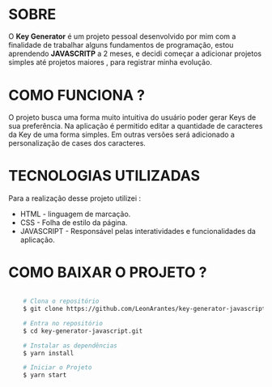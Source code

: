 <h1 align="center">
    <img src="https://ik.imagekit.io/LeonArantes/Sem_T_tulo__18__QuIvyuLMb.png" alt="">
</h1>
<h1>
<img src="https://ik.imagekit.io/LeonArantes/gif-keys_NsD3YHm57.gif" alt="">
</h1>

# SOBRE 
O <b>Key Generator</b> é um projeto pessoal desenvolvido por mim com a finalidade de trabalhar alguns fundamentos de programação, estou aprendendo <b>JAVASCRITP</b> a 2 meses, e decidi começar a adicionar projetos simples até projetos maiores , para registrar minha evolução.

# COMO FUNCIONA ?
O projeto busca uma forma muito intuitiva do usuário poder gerar Keys de sua preferência. Na aplicação é permitido editar a quantidade de caracteres da Key de uma forma simples. Em outras versões será adicionado a personalização de cases dos caracteres.

# TECNOLOGIAS UTILIZADAS
Para a realização desse projeto utilizei :
- HTML - linguagem de marcação. 
- CSS - Folha de estilo da página.
- JAVASCRIPT - Responsável pelas interatividades e funcionalidades da aplicação.

# COMO BAIXAR O PROJETO ?
```bash

    # Clona o repositório
    $ git clone https://github.com/LeonArantes/key-generator-javascript.git

    # Entra no repositório
    $ cd key-generator-javascript.git

    # Instalar as dependências
    $ yarn install

    # Iniciar o Projeto
    $ yarn start

```